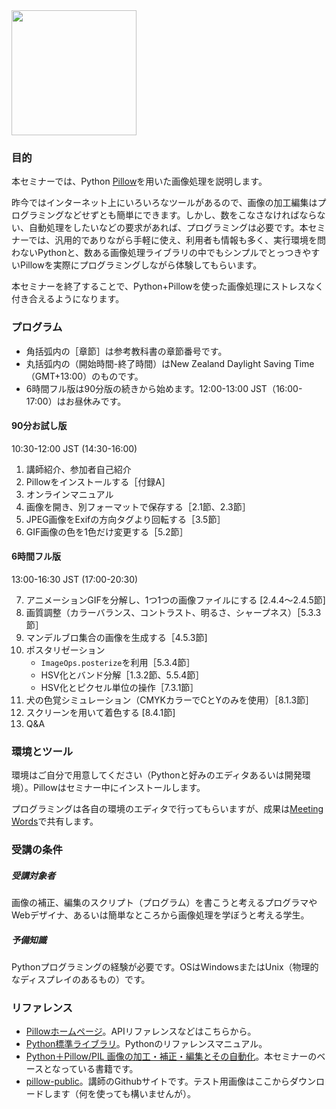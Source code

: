 <img src="https://pillow.readthedocs.io/en/stable/_static/pillow-logo-dark-text.png" width="200">

### 目的

本セミナーでは、Python [Pillow](https://pillow.readthedocs.io/)を用いた画像処理を説明します。

昨今ではインターネット上にいろいろなツールがあるので、画像の加工編集はプログラミングなどせずとも簡単にできます。しかし、数をこなさなければならない、自動処理をしたいなどの要求があれば、プログラミングは必要です。本セミナーでは、汎用的でありながら手軽に使え、利用者も情報も多く、実行環境を問わないPythonと、数ある画像処理ライブラリの中でもシンプルでとっつきやすいPillowを実際にプログラミングしながら体験してもらいます。

本セミナーを終了することで、Python+Pillowを使った画像処理にストレスなく付き合えるようになります。


### プログラム

- 角括弧内の［章節］は参考教科書の章節番号です。
- 丸括弧内の（開始時間-終了時間）はNew Zealand Daylight Saving Time（GMT+13:00）のものです。
- 6時間フル版は90分版の続きから始めます。12:00-13:00 JST（16:00-17:00）はお昼休みです。

#### 90分お試し版

10:30-12:00 JST (14:30-16:00)

<!--- Pillow以外は使わない。Numpyも使わない。--->
1. 講師紹介、参加者自己紹介
2. Pillowをインストールする［付録A］
3. オンラインマニュアル
4. 画像を開き、別フォーマットで保存する［2.1節、2.3節］
5. JPEG画像をExifの方向タグより回転する［3.5節］
6. GIF画像の色を1色だけ変更する［5.2節］

#### 6時間フル版

13:00-16:30 JST (17:00-20:30)

7. アニメーションGIFを分解し、1つ1つの画像ファイルにする [2.4.4～2.4.5節]
8. 画質調整（カラーバランス、コントラスト、明るさ、シャープネス）［5.3.3節］
9. マンデルブロ集合の画像を生成する［4.5.3節]
10. ポスタリゼーション
	- `ImageOps.posterize`を利用［5.3.4節］
	- HSV化とバンド分解［1.3.2節、5.5.4節］
	- HSV化とピクセル単位の操作［7.3.1節］
11. 犬の色覚シミュレーション（CMYKカラーでCとYのみを使用）［8.1.3節］
12. スクリーンを用いて着色する [8.4.1節]
13. Q&A


### 環境とツール

環境はご自分で用意してください（Pythonと好みのエディタあるいは開発環境）。Pillowはセミナー中にインストールします。

プログラミングは各自の環境のエディタで行ってもらいますが、成果は[Meeting Words](http://meetingwords.com/)で共有します。


### 受講の条件

##### 受講対象者

画像の補正、編集のスクリプト（プログラム）を書こうと考えるプログラマやWebデザイナ、あるいは簡単なところから画像処理を学ぼうと考える学生。

##### 予備知識

Pythonプログラミングの経験が必要です。OSはWindowsまたはUnix（物理的なディスプレイのあるもの）です。


### リファレンス

- [Pillowホームページ](https://pillow.readthedocs.io/)。APIリファレンスなどはこちらから。
- [Python標準ライブラリ](https://docs.python.org/ja/3/library/index.html)。Pythonのリファレンスマニュアル。
- [Python＋Pillow/PIL 画像の加工・補正・編集とその自動化](http://www.cutt.co.jp/book/978-4-87783-525-5.html)。本セミナーのベースとなっている書籍です。
- [pillow-public](https://github.com/stoyosawa/pillow-public)。講師のGithubサイトです。テスト用画像はここからダウンロードします（何を使っても構いませんが）。

